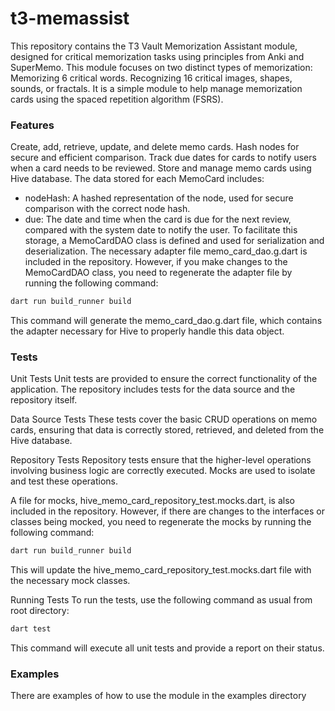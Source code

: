 # t3-memassist
This repository contains the T3 Vault Memorization Assistant module, designed for critical memorization tasks using principles from Anki and SuperMemo. This module focuses on two distinct types of memorization:  Memorizing 6 critical words. Recognizing 16 critical images, shapes, sounds, or fractals.
It is a simple module to help manage memorization cards using the spaced repetition algorithm (FSRS).

### Features
Create, add, retrieve, update, and delete memo cards.
Hash nodes for secure and efficient comparison.
Track due dates for cards to notify users when a card needs to be reviewed.
Store and manage memo cards using Hive database. The data stored for each MemoCard includes:
- nodeHash: A hashed representation of the node, used for secure comparison with the correct node hash.
- due: The date and time when the card is due for the next review, compared with the system date to notify the user.
To facilitate this storage, a MemoCardDAO class is defined and used for serialization and deserialization.
The necessary adapter file memo_card_dao.g.dart is included in the repository. However, if you make changes to the MemoCardDAO class, you need to regenerate the adapter file by running the following command:
```bash
dart run build_runner build
```
This command will generate the memo_card_dao.g.dart file, which contains the adapter necessary for Hive to properly handle this data object.

### Tests
Unit Tests
Unit tests are provided to ensure the correct functionality of the application. The repository includes tests for the data source and the repository itself.

Data Source Tests
These tests cover the basic CRUD operations on memo cards, ensuring that data is correctly stored, retrieved, and deleted from the Hive database.

Repository Tests
Repository tests ensure that the higher-level operations involving business logic are correctly executed. Mocks are used to isolate and test these operations.

A file for mocks, hive_memo_card_repository_test.mocks.dart, is also included in the repository. However, if there are changes to the interfaces or classes being mocked, you need to regenerate the mocks by running the following command:

```bash
dart run build_runner build
```
This will update the hive_memo_card_repository_test.mocks.dart file with the necessary mock classes.

Running Tests
To run the tests, use the following command as usual from root directory:

```bash
dart test
```
This command will execute all unit tests and provide a report on their status.

### Examples
There are examples of how to use the module in the examples directory
